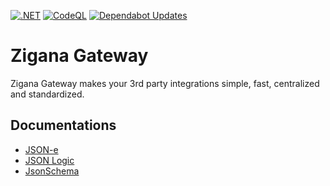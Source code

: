 [![.NET](https://github.com/Coreeple/zigana/actions/workflows/dotnet.yml/badge.svg)](https://github.com/Coreeple/zigana/actions/workflows/dotnet.yml)
[![CodeQL](https://github.com/Coreeple/zigana/actions/workflows/github-code-scanning/codeql/badge.svg)](https://github.com/Coreeple/zigana/actions/workflows/github-code-scanning/codeql)
[![Dependabot Updates](https://github.com/Coreeple/zigana/actions/workflows/dependabot/dependabot-updates/badge.svg)](https://github.com/Coreeple/zigana/actions/workflows/dependabot/dependabot-updates)

# Zigana Gateway

Zigana Gateway makes your 3rd party integrations simple, fast, centralized and standardized.

## Documentations

* [JSON-e](https://docs.json-everything.net/json-e/basics/)
* [JSON Logic](https://docs.json-everything.net/logic/basics/)
* [JsonSchema](https://docs.json-everything.net/schema/basics/)
